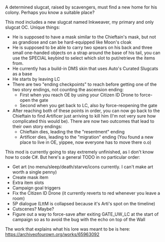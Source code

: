 A determined slugcat, raised by scavengers, must find a new home for his colony.
Perhaps you know a suitable place?

This mod includes a new slugcat named Inkweaver, my primary and only slugcat OC. Unique things:
- He is supposed to have a mask similar to the Chieftain's mask, but not as grandiose and can be hard-equipped like Moon's cloak
- He is supposed to be able to carry two spears on his back and three small one-handed objects on a strap around the base of his tail, you can use the SPECIAL keybind to select which slot to put/retrieve the items from.
- He currently has a build-in DMS skin that uses Auto's Curated Slugcats as a base
- He starts by leaving LC
- There are two "ending checkpoints" to reach before getting one of the two story endings, not counting the ascension ending:
    - First when you reach OE by using your Citizen ID Drone to force-open the gate
    - Second when you get back to LC, also by force-reopening the gate
- After reaching both of these points in order, you can now go back to the Chieftain to find Artificer just arriving to kill him (I'm not very sure how complicated this would be). There are now two outcomes that lead to their own story endings:
    - Chieftain dies, leading the the "resentment" ending
    - Artificer dies, leading to the "migration" ending (You found a new place to live in OE, yippee, now everyone has to move there o.o)

This mod is currently going to stay extremely unfinished, as I don't know how to code C#. But here's a general TODO in no particular order:

- Get art (no menu/sleep/death/starve/icons currently. I can't make art worth a single penny)
- Create mask item
- Extra item slots
- Campaign goal triggers
- Fix the Citizen ID Drone (it currently reverts to red whenever you leave a room)
- 5P dialogue (LttM is collapsed because it's Arti's spot on the timeline)
- Cutscenes? Maybe?
- Figure out a way to force-save after exiting GATE_UW_LC at the start of campaign so as to avoid the bug with the echo on top of the Wall

The work that explains what his lore was meant to be is here: https://archiveofourown.org/works/65963092
